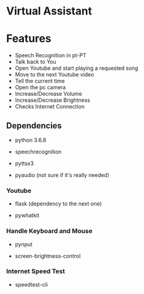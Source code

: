 # Virtual Assistant

# Features

- Speech Recognition in pt-PT
- Talk back to You
- Open Youtube and start playing a requested song 
- Move to the next Youtube video
- Tell the current time
- Open the pc camera
- Increase/Decrease Volume
- Increase/Decrease Brightness
- Checks Internet Connection


## Dependencies

- python 3.6.8

- speechrecognition

- pyttsx3

- pyaudio (not sure if it's really needed)

### Youtube

- flask (dependency to the next one)

- pywhatkit


### Handle Keyboard and Mouse

- pynput

- screen-brightness-control

### Internet Speed Test

- speedtest-cli


